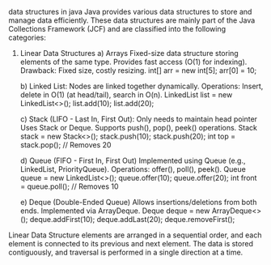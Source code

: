 data structures in java
Java provides various data structures to store and manage data efficiently. These data structures are mainly part of the Java Collections Framework (JCF) and are classified into the following categories:
1. Linear Data Structures
    a) Arrays
    Fixed-size data structure storing elements of the same type.
    Provides fast access (O(1) for indexing).
    Drawback: Fixed size, costly resizing.
        int[] arr = new int[5];
        arr[0] = 10;

    b) Linked List: 
    Nodes are linked together dynamically.
    Operations: Insert, delete in O(1) (at head/tail), search in O(n).
        LinkedList<Integer> list = new LinkedList<>();
        list.add(10);
        list.add(20);

    c) Stack (LIFO - Last In, First Out): Only needs to maintain head pointer
    Uses Stack<E> or Deque<E>.
    Supports push(), pop(), peek() operations.
       Stack<Integer> stack = new Stack<>();
       stack.push(10);
       stack.push(20);
       int top = stack.pop(); // Removes 20

    d) Queue (FIFO - First In, First Out)
    Implemented using Queue<E> (e.g., LinkedList, PriorityQueue).
    Operations: offer(), poll(), peek().
        Queue<Integer> queue = new LinkedList<>();
        queue.offer(10);
        queue.offer(20);
        int front = queue.poll(); // Removes 10

    e) Deque (Double-Ended Queue)
    Allows insertions/deletions from both ends.
    Implemented via ArrayDeque<E>.
        Deque<Integer> deque = new ArrayDeque<>();
        deque.addFirst(10);
        deque.addLast(20);
        deque.removeFirst();


Linear Data Structure
elements are arranged in a sequential order, and each element is connected to its previous and next element. The data is stored contiguously, and traversal is performed in a single direction at a time.